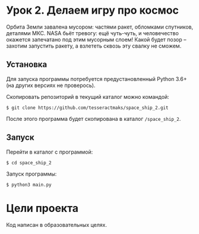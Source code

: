 # Урок 2. Делаем игру про космос

Орбита Земли завалена мусором: частями ракет, обломками спутников, деталями МКС. NASA бьёт тревогу: ещё чуть-чуть, и человечество окажется запечатано под этим мусорным слоем! Какой будет позор – захотим запустить ракету, а взлететь сквозь эту свалку не сможем.  


## Установка

Для запуска программы потребуется предустановленный Python 3.6+ (на других версиях не проверось).

Скопировать репозиторий в текущий каталог можно командой:
```
$ git clone https://github.com/tesseractmaks/space_ship_2.git
```
После этого программа будет скопирована в каталог ```/space_ship_2```.

## Запуск

Перейти в каталог с программой:
```
$ cd space_ship_2
```
Запуск программы:
```
$ python3 main.py
```

# Цели проекта

Код написан в образовательных целях.
